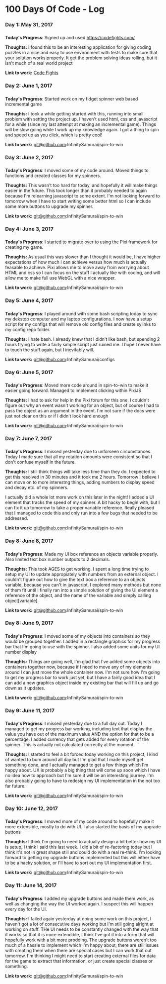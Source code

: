 # 100 Days Of Code - Log

### Day 1: May 31, 2017
#####

**Today's Progress**: Signed up and used https://codefights.com/

**Thoughts:** I found this to be an interesting application for giving coding puzzles in a nice and easy to use environment with tests to make sure that your solution works properly. It get the problem solving ideas rolling, but it isn't much of a real world project

**Link to work:** [Code Fights](https://codefights.com/)


### Day 2: June 1, 2017
#####

**Today's Progress**: Started work on my fidget spinner web based incremental
game

**Thoughts:** I took a while getting started with this, running into small
problem with setting the project up. I haven't used html, css and javascript
for a while (since my last attempt at making an incremental game). Things will
be slow going while I work up my knowledge again. I got a thing to spin and
speed up as you click, which is pretty cool!

**Link to work:** git@github.com:InfinitySamurai/spin-to-win

### Day 3: June 2, 2017
#####

**Today's Progress**: I moved some of my code around. Moved things to
functions and created classes for my spinners.

**Thoughts:** This wasn't too hard for today, and hopefully it will make things
easier in the future. This took longer than it probably needed to again because
I'm relearning javascript to some extent. I'm not looking forward to tomorrow
when I have to start writing some better html so I can include some more
buttons to upgrade my spinner.

**Link to work:** git@github.com:InfinitySamurai/spin-to-win

### Day 4: June 3, 2017
#####

**Today's Progress**: I started to migrate over to using the Pixi framework for
creating my game.

**Thoughts:** As usual this was slower than I thought it would be, I have
higher expectations of how much I can achieve versus how much is actually
feasable to achieve. Pixi allows me to move away from worrying about HTML and
css so I can focus on the stuff I actually like with coding, and will allow me
to make full use WebGL with a nice wrapper.

**Link to work:** git@github.com:InfinitySamurai/spin-to-win

### Day 5: June 4, 2017
#####

**Today's Progress**: I played around with some bash scripting today to sync my dekstop computer and my laptop configurations. I now have a setup script for my configs that will remove old config files and create sylinks to my config repo folder.

**Thoughts:** I hate bash. I already knew that I didn't like bash, but spending 2 hours trying to write a fairly simple script just ruined me. I hope I never have to touch the stuff again, but I inevitably will.

**Link to work:** git@github.com:InfinitySamurai/configs


### Day 6: June 5, 2017
#####

**Today's Progress**: Moved more code around in spin-to-win to make it easier going forward. Managed to implement clicking within PixiJS

**Thoughts:** I had to ask for help in the Pixi forum for this one. I couldn't figure out why an event wasn't working for an object, but of course I had to pass the object as an argument in the event. I'm not sure if the docs were just not clear on this or if I didn't look hard enough

**Link to work:** git@github.com:InfinitySamurai/spin-to-win

### Day 7: June 7, 2017
#####

**Today's Progress**: I missed yesterday due to unforseen circumstances. Today
I made sure that all my rotation amounts were consistent so that I don't
confuse myself in the future. 

**Thoughts:** I still think things will take less time than they do. I expected
to get this resolved in 30 minutes and it took me 2 hours. Tomorrow I believe I
can move on to more interestng things, adding numbers to display speed and
decay etc. of my spinners.

I actually did a whole lot more work on this later in the night! I added a UI
element that tracks the speed of my spinner. A bit hacky to begin with, but I
can fix it up tomorrow to take a proper variable reference. Really pleased that
I managed to code this and only run into a few bugs that needed to be
addressed.

**Link to work:** git@github.com:InfinitySamurai/spin-to-win

### Day 8: June 8, 2017
#####

**Today's Progress**: Made my UI box reference an objects variable properly.
Also limited text box number outputs to 2 decimals.

**Thoughts:** This took AGES to get working. I spent a long time trying to
setup my UI to update appropiately with numbers from an external object. I
couldn't figure out how to give the text box a reference to an objects
variable, because you can't in javascript. I explored many methods but none of
them fit until I finally ran into a simple solution of giving the UI element a
reference of the object, and the name of the variable and simply calling
object[variable].

**Link to work:** git@github.com:InfinitySamurai/spin-to-win

### Day 8: June 9, 2017
#####

**Today's Progress**: I moved some of my objects into containers so they would
be grouped together. I added in a rectangle graphics for my progress bar that
I'm going to use with the spinner. I also added some units for my UI number
display

**Thoughts:** Things are going well, I'm glad that I've added some objects into
containers together now, because if I need to move any of my elements around I
can just move the whole container now. I'm not sure how I'm going to get my
progress bar to work just yet, but I have a fairly good idea that I can add a
new graphics object inside my existing bar that will fill up and go down as it
updates.

**Link to work:** git@github.com:InfinitySamurai/spin-to-win

### Day 9: June 11, 2017
#####

**Today's Progress**: I missed yesterday due to a full day out. Today I managed
to get my progress bar working, including text that display the value you have
out of the maximum value AND the option for that to be a percentage. I added
currency that gets added for every rotation of the spinner. This is actually
not calculated correctly at the moment

**Thoughts:** I started to feel a bit forced today working on this project, I
kind of wanted to bum around all day but I'm glad that I made myself get
something done, and I actually managed to get a few things which I'm happy
about. UX is probably a big thing that will come up soon which I have no idea
how to approach but I'm sure it will be an interesting journey. I'm also
probably going to have to redesign my UI implementation in the not too far
future.

**Link to work:** git@github.com:InfinitySamurai/spin-to-win

### Day 10: June 12, 2017
#####

**Today's Progress**: I moved more of my code around to hopefully make it more
extensible, mostly to do with UI. I also started the basis of my upgrade
buttons

**Thoughts:** I think I'm going to need to actually design a bit better how my
UI is setup, I think I said this last week. I did a bit of re-factoring today
but I think it's not in great shape still and could do with a real re-think.
I'm looking forward to getting my upgrade buttons implemented but this will
either have to be a hacky solution, or I'll have to sort out my UI
implementation first.

**Link to work:** git@github.com:InfinitySamurai/spin-to-win

### Day 11: June 14, 2017
#####

**Today's Progress**: I added my upgrade buttons and made them work, as well as
changing the way the UI worked again. I suspect this will happen every day for
the UI. 

**Thoughts:** I failed again yesterday at doing some work on this project, I
haven't got a lot of consecutive days working but I'm still going alright at
working on stuff. THe UI needs to be constantly changed with the way that it
works so that it is more extendible, I think I've got it into a form that will
hopefully work with a bit more prodding. The upgrade buttons weren't too much
of a hassle to implement which I'm happy about, there are still issues with
creating them when there are special cases but I can work that out tomorrow.
I'm thinking I might need to start creating external files for data for the
game to extract that information, or just create special classes or something. 

**Link to work:** git@github.com:InfinitySamurai/spin-to-win

